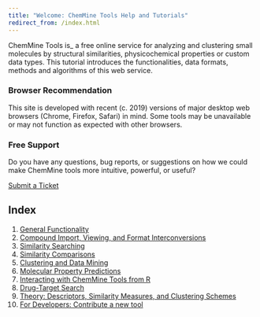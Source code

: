 ```yaml
---
title: "Welcome: ChemMine Tools Help and Tutorials"
redirect_from: /index.html
---
```


ChemMine Tools is_ a free online service for analyzing and clustering small molecules by structural similarities, physicochemical properties or custom data types. This tutorial introduces the functionalities, data formats, methods and algorithms of this web service.

### Browser Recommendation

This site is developed with recent (c. 2019) versions of major desktop web browsers (Chrome, Firefox, Safari) in mind. Some tools may be unavailable or may not function as expected with other browsers.

### Free Support

Do you have any questions, bug reports, or suggestions on how we could make ChemMine tools more intuitive, powerful, or useful?

[Submit a Ticket](https://github.com/girke-lab/chemminetools/issues/new)

## Index

1. [General Functionality](../general/)
2. [Compound Import, Viewing, and Format Interconversions](../compound/)
3. [Similarity Searching](../similarity-searching/)
4. [Similarity Comparisons](../similarity-comparison/)
5. [Clustering and Data Mining](../clustering/)
6. [Molecular Property Predictions](../molecular-property/)
7. [Interacting with ChemMine Tools from R](../chemminer/)
8. [Drug-Target Search](../drug-target/)
9. [Theory: Descriptors, Similarity Measures, and Clustering Schemes](../theory/)
10. [For Developers: Contribute a new tool](../developers/)
